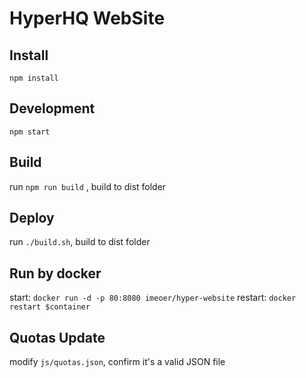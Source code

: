 # HyperHQ WebSite

## Install

`npm install`

## Development

`npm start`

## Build

run `npm run build` , build to dist folder

## Deploy

run `./build.sh`, build to dist folder

## Run by docker

start: `docker run -d -p 80:8080 imeoer/hyper-website`
restart: `docker restart $container`

## Quotas Update

modify `js/quotas.json`, confirm it's a valid JSON file

